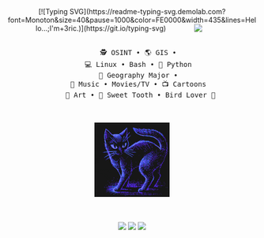 <div align="center">
[![Typing SVG](https://readme-typing-svg.demolab.com?font=Monoton&size=40&pause=1000&color=FE0000&width=435&lines=Hello...;I'm+3ric.)](https://git.io/typing-svg)
<img src="https://i5.walmartimages.com/asr/1de8fca5-2ef0-4490-bbce-35f6e94c5626.29c9e90d1bffea7c4e3336833765c6a6.png?odnHeight=768&odnWidth=768&odnBg=FFFFFF" width="25%" align="right" />
<br><br>
<pre>
    🕵️ OSINT • 🌎 GIS • 
    💻 Linux • Bash • 🐍 Python 
    📖 Geography Major • 
    🎸 Music • Movies/TV • 📺 Cartoons 
    🐰 Art • 🍬 Sweet Tooth • Bird Lover 🐧
</pre>
<br><br>
<img src="https://github.com/3ricVald3z/3ricVald3z/blob/main/patternbase-8-bit.gif" height="30%" width="30%"/>
<br><br><br>

[![](https://img.shields.io/badge/Instagram-E4405F?style=for-the-badge&logo=instagram&logoColor=white)](https://www.instagram.com/animation_n_t00ns_4_u)
[![](https://img.shields.io/badge/X-000000?style=for-the-badge&logo=x&logoColor=white)](https://x.com/3ricVald3z)
 <a href="https://wigle.net">
<img border="0" src="https://wigle.net/bi/gi4aeUe81XNSrEXqPhqRUQ.png">
</a>



</div>
